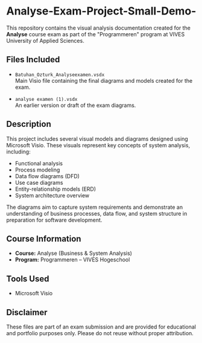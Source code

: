 # Analyse-Exam-Project-Small-Demo-

This repository contains the visual analysis documentation created for the **Analyse** course exam as part of the "Programmeren" program at VIVES University of Applied Sciences.

## Files Included

- `Batuhan_Ozturk_Analyseexamen.vsdx`  
  Main Visio file containing the final diagrams and models created for the exam.
  
- `analyse examen (1).vsdx`  
  An earlier version or draft of the exam diagrams.

## Description

This project includes several visual models and diagrams designed using Microsoft Visio. These visuals represent key concepts of system analysis, including:

- Functional analysis
- Process modeling
- Data flow diagrams (DFD)
- Use case diagrams
- Entity-relationship models (ERD)
- System architecture overview

The diagrams aim to capture system requirements and demonstrate an understanding of business processes, data flow, and system structure in preparation for software development.

## Course Information

- **Course:** Analyse (Business & System Analysis)
- **Program:** Programmeren – VIVES Hogeschool

## Tools Used

- Microsoft Visio  

## Disclaimer

These files are part of an exam submission and are provided for educational and portfolio purposes only. Please do not reuse without proper attribution.


